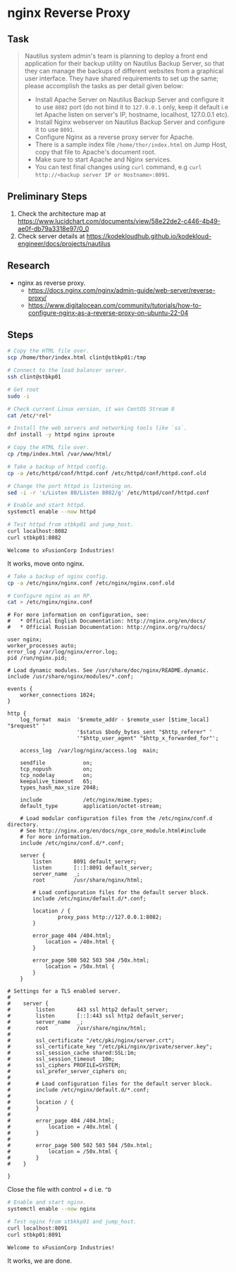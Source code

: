 # nginx Reverse Proxy

## Task

> Nautilus system admin's team is planning to deploy a front end application for their backup utility on Nautilus Backup Server, so that they can manage the backups of different websites from a graphical user interface. They have shared requirements to set up the same; please accomplish the tasks as per detail given below:
>
> * Install Apache Server on Nautilus Backup Server and configure it to use `8082` port (do not bind it to `127.0.0.1` only, keep it default i.e let Apache listen on server's IP, hostname, localhost, 127.0.0.1 etc).
> * Install Nginx webserver on Nautilus Backup Server and configure it to use `8091`.
> * Configure Nginx as a reverse proxy server for Apache.
> * There is a sample index file `/home/thor/index.html` on Jump Host, copy that file to Apache's document root.
> * Make sure to start Apache and Nginx services.
> * You can test final changes using `curl` command, e.g `curl http://<backup server IP or Hostname>:8091`.

## Preliminary Steps

1. Check the architecture map at https://www.lucidchart.com/documents/view/58e22de2-c446-4b49-ae0f-db79a3318e97/0_0
2. Check server details at https://kodekloudhub.github.io/kodekloud-engineer/docs/projects/nautilus

## Research

* nginx as reverse proxy.
  * https://docs.nginx.com/nginx/admin-guide/web-server/reverse-proxy/
  * https://www.digitalocean.com/community/tutorials/how-to-configure-nginx-as-a-reverse-proxy-on-ubuntu-22-04

## Steps

```bash
# Copy the HTML file over.
scp /home/thor/index.html clint@stbkp01:/tmp

# Connect to the load balancer server.
ssh clint@stbkp01

# Get root
sudo -i

# Check current Linux version, it was CentOS Stream 8
cat /etc/*rel*

# Install the web servers and networking tools like `ss`.
dnf install -y httpd nginx iproute

# Copy the HTML file over.
cp /tmp/index.html /var/www/html/

# Take a backup of httpd config.
cp -a /etc/httpd/conf/httpd.conf /etc/httpd/conf/httpd.conf.old

# Change the port httpd is listening on.
sed -i -r 's/Listen 80/Listen 8082/g' /etc/httpd/conf/httpd.conf

# Enable and start httpd.
systemctl enable --now httpd

# Test httpd from stbkp01 and jump_host.
curl localhost:8082
curl stbkp01:8082
```

```
Welcome to xFusionCorp Industries!
```

It works, move onto nginx.


```bash
# Take a backup of nginx config.
cp -a /etc/nginx/nginx.conf /etc/nginx/nginx.conf.old

# Configure nginx as an RP.
cat > /etc/nginx/nginx.conf
```

```
# For more information on configuration, see:
#   * Official English Documentation: http://nginx.org/en/docs/
#   * Official Russian Documentation: http://nginx.org/ru/docs/

user nginx;
worker_processes auto;
error_log /var/log/nginx/error.log;
pid /run/nginx.pid;

# Load dynamic modules. See /usr/share/doc/nginx/README.dynamic.
include /usr/share/nginx/modules/*.conf;

events {
    worker_connections 1024;
}

http {
    log_format  main  '$remote_addr - $remote_user [$time_local] "$request" '
                      '$status $body_bytes_sent "$http_referer" '
                      '"$http_user_agent" "$http_x_forwarded_for"';

    access_log  /var/log/nginx/access.log  main;

    sendfile            on;
    tcp_nopush          on;
    tcp_nodelay         on;
    keepalive_timeout   65;
    types_hash_max_size 2048;

    include             /etc/nginx/mime.types;
    default_type        application/octet-stream;

    # Load modular configuration files from the /etc/nginx/conf.d directory.
    # See http://nginx.org/en/docs/ngx_core_module.html#include
    # for more information.
    include /etc/nginx/conf.d/*.conf;

    server {
        listen       8091 default_server;
        listen       [::]:8091 default_server;
        server_name  _;
        root         /usr/share/nginx/html;

        # Load configuration files for the default server block.
        include /etc/nginx/default.d/*.conf;

        location / {
                proxy_pass http://127.0.0.1:8082;
        }

        error_page 404 /404.html;
            location = /40x.html {
        }

        error_page 500 502 503 504 /50x.html;
            location = /50x.html {
        }
    }

# Settings for a TLS enabled server.
#
#    server {
#        listen       443 ssl http2 default_server;
#        listen       [::]:443 ssl http2 default_server;
#        server_name  _;
#        root         /usr/share/nginx/html;
#
#        ssl_certificate "/etc/pki/nginx/server.crt";
#        ssl_certificate_key "/etc/pki/nginx/private/server.key";
#        ssl_session_cache shared:SSL:1m;
#        ssl_session_timeout  10m;
#        ssl_ciphers PROFILE=SYSTEM;
#        ssl_prefer_server_ciphers on;
#
#        # Load configuration files for the default server block.
#        include /etc/nginx/default.d/*.conf;
#
#        location / {
#        }
#
#        error_page 404 /404.html;
#            location = /40x.html {
#        }
#
#        error_page 500 502 503 504 /50x.html;
#            location = /50x.html {
#        }
#    }

}
```

Close the file with control + d i.e. `^D`

```bash
# Enable and start nginx.
systemctl enable --now nginx

# Test nginx from stbkkp01 and jump_host.
curl localhost:8091
curl stbkp01:8091
```

```
Welcome to xFusionCorp Industries!
```

It works, we are done.

